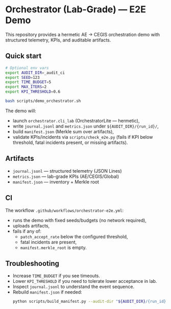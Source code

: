 # Orchestrator (Lab-Grade) — E2E Demo

This repository provides a hermetic AE → CEGIS orchestration demo with structured telemetry, KPIs, and auditable artifacts.

## Quick start

```bash
# Optional env vars
export AUDIT_DIR=_audit_ci
export SEED=123
export TIME_BUDGET=5
export MAX_ITERS=2
export KPI_THRESHOLD=0.6

bash scripts/demo_orchestrator.sh
```

The demo will:
- launch `orchestrator.cli_lab` (OrchestratorLite — hermetic),
- write `journal.jsonl` and `metrics.json` under `${AUDIT_DIR}/{run_id}/`,
- build `manifest.json` (Merkle sum over artifacts),
- validate KPIs/incidents via `scripts/check_e2e.py` (fails if KPI below threshold, fatal incidents present, or missing artifacts).

## Artifacts
- `journal.jsonl` — structured telemetry (JSON Lines)
- `metrics.json` — lab-grade KPIs (AE/CEGIS/Global)
- `manifest.json` — inventory + Merkle root

## CI
The workflow `.github/workflows/orchestrator-e2e.yml`:
- runs the demo with fixed seeds/budgets (no network required),
- uploads artifacts,
- fails if any of:
  - `patch_accept_rate` below the configured threshold,
  - fatal incidents are present,
  - `manifest.merkle_root` is empty.

## Troubleshooting
- Increase `TIME_BUDGET` if you see timeouts.
- Lower `KPI_THRESHOLD` if you need to tolerate lower acceptance in lab.
- Inspect `journal.jsonl` to understand the event sequence.
- Rebuild `manifest.json` if needed:
  ```bash
  python scripts/build_manifest.py --audit-dir "${AUDIT_DIR}/{run_id}"
  ```
